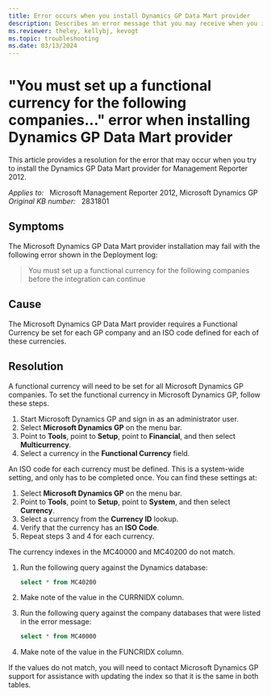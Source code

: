 ```yaml
---
title: Error occurs when you install Dynamics GP Data Mart provider
description: Describes an error message that you may receive when you install the Dynamics GP Data Mart if a functional currency is not set up in Dynamics GP. Provides a resolution.
ms.reviewer: theley, kellybj, kevogt
ms.topic: troubleshooting
ms.date: 03/13/2024
---
```

# "You must set up a functional currency for the following companies..." error when installing Dynamics GP Data Mart provider

This article provides a resolution for the error that may occur when you try to install the Dynamics GP Data Mart provider for Management Reporter 2012.

_Applies to:_ &nbsp; Microsoft Management Reporter 2012, Microsoft Dynamics GP  
_Original KB number:_ &nbsp; 2831801

## Symptoms

The Microsoft Dynamics GP Data Mart provider installation may fail with the following error shown in the Deployment log:

> You must set up a functional currency for the following companies before the integration can continue

## Cause

The Microsoft Dynamics GP Data Mart provider requires a Functional Currency be set for each GP company and an ISO code defined for each of these currencies.

## Resolution

A functional currency will need to be set for all Microsoft Dynamics GP companies. To set the functional currency in Microsoft Dynamics GP, follow these steps.

1. Start Microsoft Dynamics GP and sign in as an administrator user.
2. Select **Microsoft Dynamics GP** on the menu bar.
3. Point to **Tools**, point to **Setup**, point to **Financial**, and then select **Multicurrency**.
4. Select a currency in the **Functional Currency** field.

An ISO code for each currency must be defined. This is a system-wide setting, and only has to be completed once. You can find these settings at:

1. Select **Microsoft Dynamics GP** on the menu bar.
2. Point to **Tools**, point to **Setup**, point to **System**, and then select **Currency**.
3. Select a currency from the **Currency ID** lookup.
4. Verify that the currency has an **ISO Code**.
5. Repeat steps 3 and 4 for each currency.

The currency indexes in the MC40000 and MC40200 do not match.

1. Run the following query against the Dynamics database:

    ```sql
    select * from MC40200
    ```

2. Make note of the value in the CURRNIDX column.
3. Run the following query against the company databases that were listed in the error message:

    ```sql
    select * from MC40000
    ```

4. Make note of the value in the FUNCRIDX column.

If the values do not match, you will need to contact Microsoft Dynamics GP support for assistance with updating the index so that it is the same in both tables.
